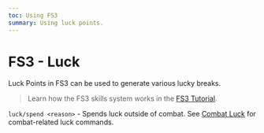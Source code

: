 ```yaml
---
toc: Using FS3
summary: Using luck points.
---
```

# FS3 - Luck

Luck Points in FS3 can be used to generate various lucky breaks.  

> Learn how the FS3 skills system works in the [FS3 Tutorial](/help/fs3).

`luck/spend <reason>` - Spends luck outside of combat. See [Combat Luck](/help/combat) for combat-related luck commands.
